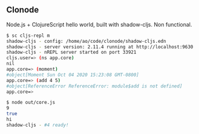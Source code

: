 ## Clonode
Node.js + ClojureScript hello world, built with shadow-cljs. Non functional.

``` sh
$ sc cljs-repl m
shadow-cljs - config: /home/ao/code/clonode/shadow-cljs.edn
shadow-cljs - server version: 2.11.4 running at http://localhost:9630
shadow-cljs - nREPL server started on port 33921
cljs.user=> (ns app.core)
nil
app.core=> (moment)
#object[Moment Sun Oct 04 2020 15:23:08 GMT-0800]
app.core=> (add 4 5)
#object[ReferenceError ReferenceError: module$add is not defined]
app.core=>
```

``` sh
$ node out/core.js
9
true
hi
shadow-cljs - #4 ready!
```
